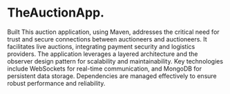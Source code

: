 # TheAuctionApp.
Built This auction application, using Maven, addresses the critical need for trust and secure connections between auctioneers and auctioneers.  It facilitates live auctions, integrating payment security and logistics providers.  The application leverages a layered architecture and the observer design pattern for scalability and maintainability.  Key technologies include WebSockets for real-time communication, and MongoDB for persistent data storage.  Dependencies are managed effectively to ensure robust performance and reliability.
